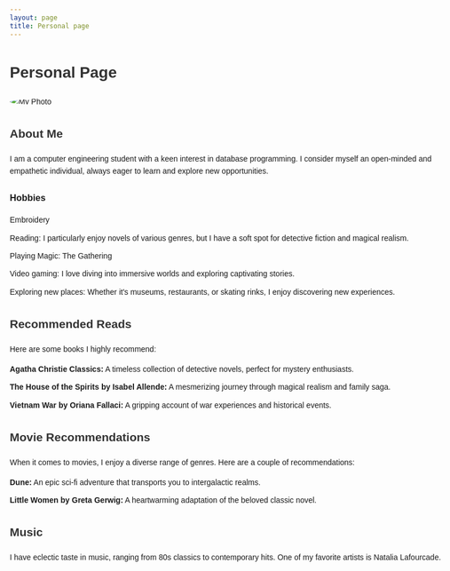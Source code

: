 ```yaml
---
layout: page
title: Personal page
---
```


<html lang="en">
<head>
<meta charset="UTF-8">
<meta name="viewport" content="width=device-width, initial-scale=1.0">
<style>
  body {
    font-family: Arial, sans-serif;
    line-height: 1.6;
    margin: 0 auto;
    max-width: 800px;
    padding: 20px;
  }
  h1, h2 {
    color: #333;
  }
  img {
    display: block;
    margin: 0 auto;
    max-width: 100%;
    border-radius: 50%;
    margin-bottom: 20px;
  }
  ul {
    list-style-type: none;
    padding-left: 0;
  }
  li {
    margin-bottom: 10px;
  }
</style>
</head>
<body>

<h1>Personal Page</h1>

<img src="photo.jpg" alt="My Photo">

<h2>About Me</h2>

<p>I am a computer engineering student with a keen interest in database programming. I consider myself an open-minded and empathetic individual, always eager to learn and explore new opportunities.</p>

<h3>Hobbies</h3>

<ul>
  <li>Embroidery</li>
  <li>Reading: I particularly enjoy novels of various genres, but I have a soft spot for detective fiction and magical realism.</li>
  <li>Playing Magic: The Gathering</li>
  <li>Video gaming: I love diving into immersive worlds and exploring captivating stories.</li>
  <li>Exploring new places: Whether it's museums, restaurants, or skating rinks, I enjoy discovering new experiences.</li>
</ul>

<h2>Recommended Reads</h2>

<p>Here are some books I highly recommend:</p>

<ul>
  <li><strong>Agatha Christie Classics:</strong> A timeless collection of detective novels, perfect for mystery enthusiasts.</li>
  <li><strong>The House of the Spirits by Isabel Allende:</strong> A mesmerizing journey through magical realism and family saga.</li>
  <li><strong>Vietnam War by Oriana Fallaci:</strong> A gripping account of war experiences and historical events.</li>
</ul>

<h2>Movie Recommendations</h2>

<p>When it comes to movies, I enjoy a diverse range of genres. Here are a couple of recommendations:</p>

<ul>
  <li><strong>Dune:</strong> An epic sci-fi adventure that transports you to intergalactic realms.</li>
  <li><strong>Little Women by Greta Gerwig:</strong> A heartwarming adaptation of the beloved classic novel.</li>
</ul>

<h2>Music</h2>

<p>I have eclectic taste in music, ranging from 80s classics to contemporary hits. One of my favorite artists is Natalia Lafourcade.</p>

</body>
</html>

